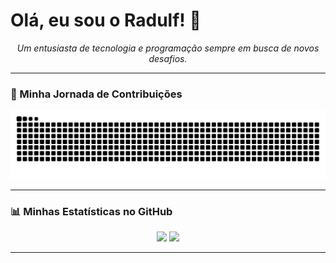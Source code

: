 # Olá, eu sou o Radulf! 👋

<p align="center">
  <em>Um entusiasta de tecnologia e programação sempre em busca de novos desafios.</em>
</p>

---

### 🐍 Minha Jornada de Contribuições

<picture>
  <source media="(prefers-color-scheme: dark)" srcset="https://raw.githubusercontent.com/Radulf147/Radulf147/gh-pages/github-contribution-grid-snake-dark.svg">
  <source media="(prefers-color-scheme: light)" srcset="https://raw.githubusercontent.com/Radulf147/Radulf147/gh-pages/github-contribution-grid-snake.svg">
  <img alt="github contribution grid snake animation" src="https://raw.githubusercontent.com/Radulf147/Radulf147/gh-pages/github-contribution-grid-snake.svg">
</picture>

---

### 📊 Minhas Estatísticas no GitHub

<p align="center">
  <img height="180em" src="https://github-readme-stats.vercel.app/api?username=Radulf147&show_icons=true&theme=dracula&include_all_commits=true&count_private=true"/>
  <img height="180em" src="https://github-readme-stats.vercel.app/api/top-langs/?username=Radulf147&layout=compact&langs_count=7&theme=dracula"/>
</p>

---
